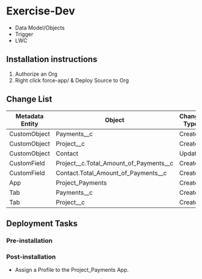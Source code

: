 # Exercise-Dev
* Data Model/Objects
* Trigger
* LWC

## Installation instructions
1. Authorize an Org
2. Right click force-app/ & Deploy Source to Org

## Change List

| Metadata Entity | Object                                 | Change Type | Details |   |
|-----------------|----------------------------------------|-------------|---------|---|
| CustomObject    | Payments__c                            | Create      |         |   |
| CustomObject    | Project__c                             | Create      |         |   |
| CustomObject    | Contact                                | Update      |         |   |
| CustomField     | Project__c.Total_Amount_of_Payments__c | Create      |         |   |
| CustomField     | Contact.Total_Amount_of_Payments__c    | Create      |         |   |
| App             | Project_Payments                       | Create      |         |   |
| Tab             | Payments__c                            | Create      |         |   |
| Tab             | Project__c                             | Create      |         |   |

## Deployment Tasks
### Pre-installation

### Post-installation
* Assign a Profile to the Project_Payments App.